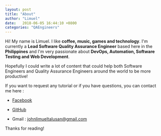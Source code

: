 ```yaml
---
layout: post
title: "About"
author: "Limuel"
date:   2018-06-05 16:44:10 +0800
categories: "QAEngineers"
---
```


Hi! My name is Limuel. I like **coffee, music, games and technology**. I'm currently a **Lead Software Quality Assurance Engineer** based here in the **Philippines** and I'm very passionate about **DevOps, Automation, Software Testing and Web Development**.

Hopefully I could write a lot of content that could help both Software Engineers and Quality Assurance Engineers around the world to be more productive!

If you want to request any tutorial or if you have questions, you can contact me here :

* [Facebook](https://www.facebook.com/jsjtalusan)

* [GitHub](https://github.com/jltalusan)

* Gmail : johnlimueltalusan@gmail.com

Thanks for reading!